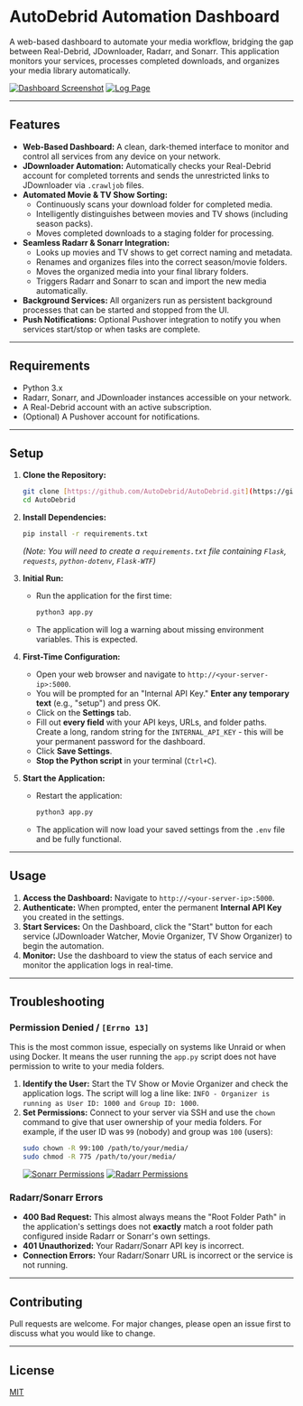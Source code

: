 # AutoDebrid Automation Dashboard

A web-based dashboard to automate your media workflow, bridging the gap between Real-Debrid, JDownloader, Radarr, and Sonarr. This application monitors your services, processes completed downloads, and organizes your media library automatically.

[![Dashboard Screenshot](https://i.postimg.cc/T2W9c3Tt/newhomepage-1.png)](https://postimg.cc/23rhkmbW)
[![Log Page](https://i.postimg.cc/vHrtp2g9/newlogpage-2.png)](https://postimg.cc/dL0CCB9t)

---

## Features

-   **Web-Based Dashboard:** A clean, dark-themed interface to monitor and control all services from any device on your network.
-   **JDownloader Automation:** Automatically checks your Real-Debrid account for completed torrents and sends the unrestricted links to JDownloader via `.crawljob` files.
-   **Automated Movie & TV Show Sorting:**
    -   Continuously scans your download folder for completed media.
    -   Intelligently distinguishes between movies and TV shows (including season packs).
    -   Moves completed downloads to a staging folder for processing.
-   **Seamless Radarr & Sonarr Integration:**
    -   Looks up movies and TV shows to get correct naming and metadata.
    -   Renames and organizes files into the correct season/movie folders.
    -   Moves the organized media into your final library folders.
    -   Triggers Radarr and Sonarr to scan and import the new media automatically.
-   **Background Services:** All organizers run as persistent background processes that can be started and stopped from the UI.
-   **Push Notifications:** Optional Pushover integration to notify you when services start/stop or when tasks are complete.

---

## Requirements

-   Python 3.x
-   Radarr, Sonarr, and JDownloader instances accessible on your network.
-   A Real-Debrid account with an active subscription.
-   (Optional) A Pushover account for notifications.

---

## Setup

1.  **Clone the Repository:**
    ```bash
    git clone [https://github.com/AutoDebrid/AutoDebrid.git](https://github.com/AutoDebrid/AutoDebrid.git)
    cd AutoDebrid
    ```

2.  **Install Dependencies:**
    ```bash
    pip install -r requirements.txt
    ```
    *(Note: You will need to create a `requirements.txt` file containing `Flask`, `requests`, `python-dotenv`, `Flask-WTF`)*

3.  **Initial Run:**
    -   Run the application for the first time:
        ```bash
        python3 app.py
        ```
    -   The application will log a warning about missing environment variables. This is expected.

4.  **First-Time Configuration:**
    -   Open your web browser and navigate to `http://<your-server-ip>:5000`.
    -   You will be prompted for an "Internal API Key." **Enter any temporary text** (e.g., "setup") and press OK.
    -   Click on the **Settings** tab.
    -   Fill out **every field** with your API keys, URLs, and folder paths. Create a long, random string for the `INTERNAL_API_KEY` - this will be your permanent password for the dashboard.
    -   Click **Save Settings**.
    -   **Stop the Python script** in your terminal (`Ctrl+C`).

5.  **Start the Application:**
    -   Restart the application:
        ```bash
        python3 app.py
        ```
    -   The application will now load your saved settings from the `.env` file and be fully functional.

---

## Usage

1.  **Access the Dashboard:** Navigate to `http://<your-server-ip>:5000`.
2.  **Authenticate:** When prompted, enter the permanent **Internal API Key** you created in the settings.
3.  **Start Services:** On the Dashboard, click the "Start" button for each service (JDownloader Watcher, Movie Organizer, TV Show Organizer) to begin the automation.
4.  **Monitor:** Use the dashboard to view the status of each service and monitor the application logs in real-time.

---

## Troubleshooting

### Permission Denied / `[Errno 13]`

This is the most common issue, especially on systems like Unraid or when using Docker. It means the user running the `app.py` script does not have permission to write to your media folders.

1.  **Identify the User:** Start the TV Show or Movie Organizer and check the application logs. The script will log a line like: `INFO - Organizer is running as User ID: 1000 and Group ID: 1000`.
2.  **Set Permissions:** Connect to your server via SSH and use the `chown` command to give that user ownership of your media folders. For example, if the user ID was `99` (nobody) and group was `100` (users):
    ```bash
    sudo chown -R 99:100 /path/to/your/media/
    sudo chmod -R 775 /path/to/your/media/
    ```
    [![Sonarr Permissions](https://i.postimg.cc/fTwPgy1H/sonpermissions.png)](https://postimg.cc/Hjh3rYY5)
    [![Radarr Permissions](https://i.postimg.cc/mkdynLFq/radpermissions.png)](https://postimg.cc/RJHt6zdQ)

### Radarr/Sonarr Errors

-   **400 Bad Request:** This almost always means the "Root Folder Path" in the application's settings does not **exactly** match a root folder path configured inside Radarr or Sonarr's own settings.
-   **401 Unauthorized:** Your Radarr/Sonarr API key is incorrect.
-   **Connection Errors:** Your Radarr/Sonarr URL is incorrect or the service is not running.

---

## Contributing

Pull requests are welcome. For major changes, please open an issue first to discuss what you would like to change.

---

## License

[MIT](https://choosealicense.com/licenses/mit/)
